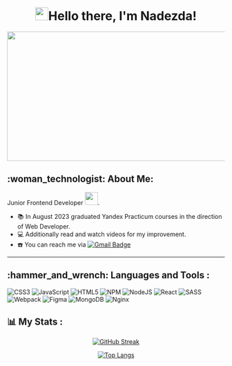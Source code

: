 <h1  align="center"><img src="https://media.giphy.com/media/hvRJCLFzcasrR4ia7z/giphy.gif" width="30px"/>Hello there, I'm Nadezda!</h1>
<div align="center">
  <img src="https://media.tenor.com/CzdMW7wnLn8AAAAC/coding.gif" width="600" height="300"/>
</div>
<h2>:woman_technologist: About Me:</h2>

Junior Frontend Developer <img src="https://media.giphy.com/media/WUlplcMpOCEmTGBtBW/giphy.gif" width="30">.

  - :books: In August 2023 graduated Yandex Practicum courses in the direction of Web Developer.
  - :computer: Additionally read and watch videos for my improvement.
  - ☎️ You can reach me via [![Gmail Badge](https://img.shields.io/badge/pleshkova.nadine@gmail.com-c14438?style=flat-square&logo=Gmail&logoColor=white&link=mailto:nadine.pleshkova@gmail.com)](mailto:nadine.pleshkova@gmail.com)

---

<h2> :hammer_and_wrench: Languages and Tools :</h2>

 ![CSS3](https://img.shields.io/badge/css3-%231572B6.svg?style=for-the-badge&logo=css3&logoColor=white) 
 ![JavaScript](https://img.shields.io/badge/javascript-%23323330.svg?style=for-the-badge&logo=javascript&logoColor=%23F7DF1E) 
 ![HTML5](https://img.shields.io/badge/html5-%23E34F26.svg?style=for-the-badge&logo=html5&logoColor=white) 
 ![NPM](https://img.shields.io/badge/NPM-%23000000.svg?style=for-the-badge&logo=npm&logoColor=white) 
 ![NodeJS](https://img.shields.io/badge/node.js-6DA55F?style=for-the-badge&logo=node.js&logoColor=white) 
 ![React](https://img.shields.io/badge/react-%2320232a.svg?style=for-the-badge&logo=react&logoColor=%2361DAFB)
 ![SASS](https://img.shields.io/badge/SASS-hotpink.svg?style=for-the-badge&logo=SASS&logoColor=white) 
 ![Webpack](https://img.shields.io/badge/webpack%20-%238DD6F9.svg?&style=for-the-badge&logo=webpack&logoColor=black)
 ![Figma](https://img.shields.io/badge/figma%20-%23F24E1E.svg?&style=for-the-badge&logo=figma&logoColor=white)
 ![MongoDB](https://img.shields.io/badge/MongoDB-%234ea94b.svg?&style=for-the-badge&logo=mongodb&logoColor=white)
 ![Nginx](https://img.shields.io/badge/nginx%20-%23009639.svg?&style=for-the-badge&logo=nginx&logoColor=white)


<h2> 📊 My Stats :</h2>
<div align="center">
  
  [![GitHub Streak](http://github-readme-streak-stats.herokuapp.com?user=NadezdaPL&theme=dark&background=000000)](https://git.io/streak-stats)

  [![Top Langs](https://github-readme-stats.vercel.app/api/top-langs/?username=NadezdaPL&layout=compact&theme=vision-friendly-dark)](https://github.com/nadezdapl/github-readme-stats)
  </div>
